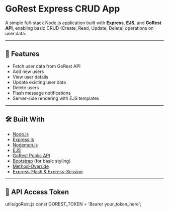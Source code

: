 # GoRest Express CRUD App

A simple full-stack Node.js application built with **Express**, **EJS**, and **GoRest API**, enabling basic CRUD (Create, Read, Update, Delete) operations on user data.

---

## 📌 Features

- Fetch user data from GoRest API
- Add new users
- View user details
- Update existing user data
- Delete users
- Flash message notifications
- Server-side rendering with EJS templates

---

## 🛠️ Built With

- [Node.js](https://nodejs.org/)
- [Express.js](https://expressjs.com/)
- [Nodemon.js](https://nodemon.io/)
- [EJS](https://ejs.co/)
- [GoRest Public API](https://gorest.co.in/)
- [Bootstrap](https://getbootstrap.com/) (for basic styling)
- [Method-Override](https://www.npmjs.com/package/method-override)
- [Express-Flash & Express-Session](https://www.npmjs.com/package/express-flash)

---

## 🔐 API Access Token
utils/goRest.js
const GOREST_TOKEN = 'Bearer your_token_here';

